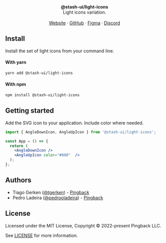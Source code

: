 <div align="center"><strong>@stash-ui/light-icons</strong></div>
<div align="center">Light icons variation.</div>
<br />
<div align="center">
<a href="https://icons.stash-ui.com">Website</a> 
<span> · </span>
<a href="https://github.com/stash-ui/icons">GitHub</a> 
<span> · </span>
<a href="https://www.figma.com/file/X5DiJzGRQXCyEfBqocT235/%5BPb%5D-Icons-1.0-%E2%9C%85?node-id=0%3A1">Figma</a>
<span> · </span>
<a href="https://stash-ui.com/discord">Discord</a>
</div>

## Install

Install the set of light icons from your command line.

#### With yarn

```sh
yarn add @stash-ui/light-icons
```

#### With npm

```sh
npm install @stash-ui/light-icons
```

## Getting started

Add the SVG icon to your application. Include color where needed.

```jsx
import { AngleDownIcon, AngleUpIcon } from '@stash-ui/light-icons';

const App = () => {
  return (
    <AngleDownIcon />
    <AngleUpIcon color="#000"  />
  );
};
```

## Authors

- Tiago Gerken ([@tgerken](https://twitter.com/tgerken)) - [Pingback](https://pingback.com)
- Pedro Ladeira ([@pedrooladeira](https://twitter.com/pedrooladeira)) - [Pingback](https://pingback.com)

## License

Licensed under the MIT License, Copyright © 2022-present Pingback LLC.

See [LICENSE](./LICENSE) for more information.
